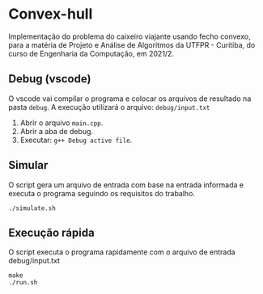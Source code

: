 # Convex-hull

Implementação do problema do caixeiro viajante usando fecho convexo, para a matéria de Projeto e Análise de Algoritmos da UTFPR - Curitiba, do curso de Engenharia da Computação, em 2021/2.

## Debug (vscode)
O vscode vai compilar o programa e colocar os arquivos de resultado na pasta `debug`. A execução utilizará o arquivo: `debug/input.txt`
1. Abrir o arquivo `main.cpp`.
2. Abrir a aba de debug.
3. Executar: `g++ Debug active file`.

## Simular 
O script gera um arquivo de entrada com base na entrada informada e executa o programa seguindo os requisitos do trabalho.
```shell
./simulate.sh
```

## Execução rápida
O script executa o programa rapidamente com o arquivo de entrada debug/input.txt
```shell
make
./run.sh
```
